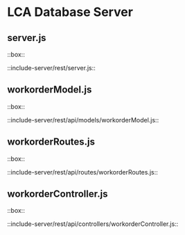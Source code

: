 # LCA Database Server

## server.js
::box::<div>
::include-server/rest/server.js::
</div>

## workorderModel.js
::box::<div>
::include-server/rest/api/models/workorderModel.js::
</div>

## workorderRoutes.js
::box::<div>
::include-server/rest/api/routes/workorderRoutes.js::
</div>

## workorderController.js
::box::<div>
::include-server/rest/api/controllers/workorderController.js::
</div>

